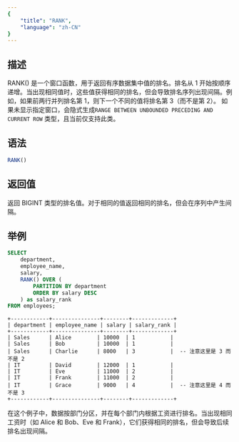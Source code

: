 ```yaml
---
{
    "title": "RANK",
    "language": "zh-CN"
}
---
```


## 描述

RANK() 是一个窗口函数，用于返回有序数据集中值的排名。排名从 1 开始按顺序递增。当出现相同值时，这些值获得相同的排名，但会导致排名序列出现间隔。例如，如果前两行并列排名第 1，则下一个不同的值将排名第 3（而不是第 2）。
如果未显示指定窗口，会隐式生成`RANGE BETWEEN UNBOUNDED PRECEDING AND CURRENT ROW` 类型，且当前仅支持此类。


## 语法

```sql
RANK()
```

## 返回值

返回 BIGINT 类型的排名值。对于相同的值返回相同的排名，但会在序列中产生间隔。

## 举例

```sql
SELECT 
    department,
    employee_name,
    salary,
    RANK() OVER (
        PARTITION BY department 
        ORDER BY salary DESC
    ) as salary_rank
FROM employees;
```

```text
+------------+---------------+--------+-------------+
| department | employee_name | salary | salary_rank |
+------------+---------------+--------+-------------+
| Sales      | Alice        | 10000  | 1           |
| Sales      | Bob          | 10000  | 1           |
| Sales      | Charlie      | 8000   | 3           |  -- 注意这里是 3 而不是 2
| IT         | David        | 12000  | 1           |
| IT         | Eve          | 11000  | 2           |
| IT         | Frank        | 11000  | 2           |
| IT         | Grace        | 9000   | 4           |  -- 注意这里是 4 而不是 3
+------------+---------------+--------+-------------+
```

在这个例子中，数据按部门分区，并在每个部门内根据工资进行排名。当出现相同工资时（如 Alice 和 Bob、Eve 和 Frank），它们获得相同的排名，但会导致后续排名出现间隔。
